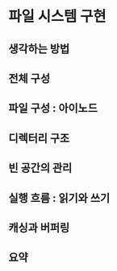 # 파일 시스템 구현

## 생각하는 방법

## 전체 구성

## 파일 구성 : 아이노드

## 디렉터리 구조

## 빈 공간의 관리

## 실행 흐름 : 읽기와 쓰기

## 캐싱과 버퍼링

## 요약
